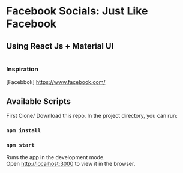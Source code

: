 # Facebook Socials: Just Like Facebook

## Using React Js + Material UI

#

### Inspiration

[Facebbok] https://www.facebook.com/

## Available Scripts

First Clone/ Download this repo. In the project directory, you can run:

### `npm install`

### `npm start`

Runs the app in the development mode.\
Open [http://localhost:3000](http://localhost:3000) to view it in the browser.
